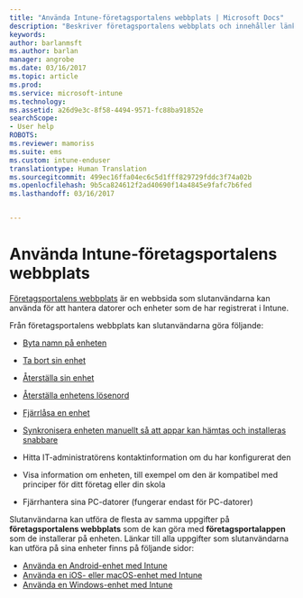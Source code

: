 ```yaml
---
title: "Använda Intune-företagsportalens webbplats | Microsoft Docs"
description: "Beskriver företagsportalens webbplats och innehåller länkar till anvisningar för saker som slutanvändarna kan göra på webbplatsen"
keywords: 
author: barlanmsft
ms.author: barlan
manager: angrobe
ms.date: 03/16/2017
ms.topic: article
ms.prod: 
ms.service: microsoft-intune
ms.technology: 
ms.assetid: a26d9e3c-8f58-4494-9571-fc88ba91852e
searchScope:
- User help
ROBOTS: 
ms.reviewer: mamoriss
ms.suite: ems
ms.custom: intune-enduser
translationtype: Human Translation
ms.sourcegitcommit: 499ec16ffa04ec6c5d1fff829729fddc3f74a02b
ms.openlocfilehash: 9b5ca824612f2ad40690f14a4845e9fafc7b6fed
ms.lasthandoff: 03/16/2017


---
```


# <a name="using-the-intune-company-portal-website"></a>Använda Intune-företagsportalens webbplats
[Företagsportalens webbplats](http://portal.manage.microsoft.com) är en webbsida som slutanvändarna kan använda för att hantera datorer och enheter som de har registrerat i Intune.

Från företagsportalens webbplats kan slutanvändarna göra följande:

-   [Byta namn på enheten](rename-your-device-cpwebsite.md)

-   [Ta bort sin enhet](remove-your-device-cpwebsite.md)

-   [Återställa sin enhet](reset-your-device-cpwebsite.md)

-   [Återställa enhetens lösenord](reset-your-passcode-cpwebsite.md)

-   [Fjärrlåsa en enhet](remote-lock-your-device-cpwebsite.md)

-    [Synkronisera enheten manuellt så att appar kan hämtas och installeras snabbare](sync-your-device-manually-cpwebsite.md)

-   Hitta IT-administratörens kontaktinformation om du har konfigurerat den

-   Visa information om enheten, till exempel om den är kompatibel med principer för ditt företag eller din skola

-   Fjärrhantera sina PC-datorer (fungerar endast för PC-datorer)

Slutanvändarna kan utföra de flesta av samma uppgifter på **företagsportalens webbplats** som de kan göra med **företagsportalappen** som de installerar på enheten. Länkar till alla uppgifter som slutanvändarna kan utföra på sina enheter finns på följande sidor:

- [Använda en Android-enhet med Intune](using-your-android-device-with-intune.md)
- [Använda en iOS- eller macOS-enhet med Intune](using-your-ios-or-macOS-device-with-intune.md)
- [Använda en Windows-enhet med Intune](using-your-windows-device-with-intune.md)

